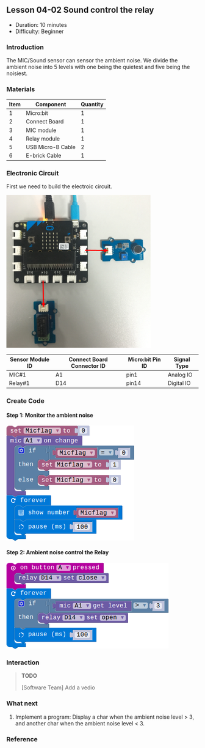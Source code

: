 ## Lesson 04-02 Sound control the relay

- Duration: 10 minutes
- Difficulty: Beginner

### Introduction

The MIC/Sound sensor can sensor the ambient noise. We divide the ambient noise into 5 levels with one being the quietest and five being the noisiest.

### Materials

| Item | Component         | Quantity |
| ---- | ----------------- | -------- |
| 1    | Micro:bit         | 1        |
| 2    | Connect Board     | 1        |
| 3    | MIC module        | 1        |
| 4    | Relay module      | 1        |
| 5    | USB Micro-B Cable | 2        |
| 6    | E-brick Cable     | 1        |

### Electronic Circuit

First we need to build the electroic circuit.

![dfsd](./_image/lesson-04-02/electronic_circuit.png)

| Sensor Module ID | Connect Board Connector ID | Micro:bit Pin ID | Signal Type |
| ---------------- | -------------------------- | ---------------- | ----------- |
| MIC#1            | A1                         | pin1             | Analog IO   |
| Relay#1          | D14                        | pin14            | Digital IO  |

### Create Code

#### Step 1: Monitor the ambient noise

 ![dfsd](./_image/lesson-04-02/mic-event.png)



#### Step 2:  Ambient noise control the Relay

 ![dfsd](./_image/lesson-04-02/mic-button.png)



### Interaction

> **TODO**
>
> [Software Team] Add a vedio

### What next

1. Implement a program: Display a char when the ambient noise level > 3, and another char when the ambient noise level < 3.

### Reference
